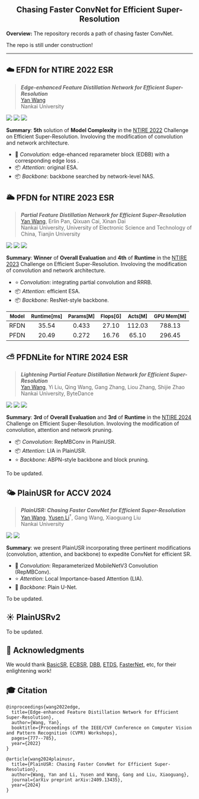 
## <div align="center"> Chasing Faster ConvNet for Efficient Super-Resolution </div>

**Overview:** The repository records a path of chasing faster ConvNet.

The repo is still under construction!

---

☁️ EFDN for NTIRE 2022 ESR
---
> ***Edge-enhanced Feature Distillation Network for Efficient Super-Resolution*** \
> [Yan Wang](https://scholar.google.com/citations?user=SXIehvoAAAAJ&hl=en) \
> Nankai University

<a href="https://arxiv.org/abs/2204.08759" alt="arXiv">
    <img src="https://img.shields.io/badge/arXiv-2204.08759-b31b1b.svg?style=flat" /></a>
<a href="https://data.vision.ee.ethz.ch/cvl/ntire22/posters/Wang_Edge_074-poster-Edge-enhanced%20Feature%20Distillation%20Network%20for%20Efficient%20Super-Resolution.pdf" alt="Poster">
    <img src="https://img.shields.io/badge/poster-NTIRE 2022-brightgreen" /></a> 
<a href="https://github.com/icandle/EFDN" alt="Poster">
    <img src="https://img.shields.io/endpoint.svg?url=https%3A%2F%2Factions-badge.atrox.dev%2Fatrox%2Fsync-dotenv%2Fbadge%3Fref%3Dmaster&style=flat" /></a>
</p>


**Summary**: **5th** solution of **Model Complexity** in the [NTIRE 2022](https://cvlai.net/ntire/2022/) Challenge on Efficient Super-Resolution. Involoving the modification of convolution and network architecture.
- 🌟 *Convolution*: edge-ehanced reparameter block (EDBB) with a corresponding edge loss .
- 📦 *Attention*: original ESA.
- 📦 *Backbone*: backbone searched by network-level NAS.



🌥️ PFDN for NTIRE 2023 ESR
---
> ***Partial Feature Distillation Network for Efficient Super-Resolution*** \
> [Yan Wang](https://scholar.google.com/citations?user=SXIehvoAAAAJ&hl=en), Erlin Pan, Qixuan Cai, Xinan Dai \
> Nankai University, University of Electronic Science and Technology of China, Tianjin University

<a href="https://openaccess.thecvf.com/content/CVPR2023W/NTIRE/papers/Li_NTIRE_2023_Challenge_on_Efficient_Super-Resolution_Methods_and_Results_CVPRW_2023_paper" alt="Report">
    <img src="https://img.shields.io/badge/report-NTIRE 2023-367DBD" /></a>
<a href="https://github.com/icandle/PlainUSR/blob/main/factsheet/08-PFDN-Factsheet.pdf">
    <img src="https://img.shields.io/badge/docs-factsheet-8A2BE2" /></a>
<a href="https://github.com/icandle/PlainUSR/blob/main/models/team08_PFDN.py" alt="Report">
    <img src="https://img.shields.io/endpoint.svg?url=https%3A%2F%2Factions-badge.atrox.dev%2Fatrox%2Fsync-dotenv%2Fbadge%3Fref%3Dmaster&style=flat" /></a>
</p>

**Summary**: **Winner** of **Overall Evaluation** and **4th** of **Runtime** in the [NTIRE 2023](https://cvlai.net/ntire/2023/) Challenge on Efficient Super-Resolution. Involoving the modification of convolution and network architecture.
- ⭐️ *Convolution*: integrating partial convolution and RRRB.
- 📦 *Attention*: efficient ESA.
- 📦 *Backbone*: ResNet-style backbone.


| <sub> Model </sub> | <sub> Runtime[ms] </sub> | <sub> Params[M] </sub> | <sub> Flops[G] </sub> |  <sub> Acts[M] </sub> | <sub> GPU Mem[M] </sub> |
|  :----:  | :----:  |  :----:  | :----:  |  :----:  | :----:  |
|  RFDN  | 35.54  |  0.433  | 27.10  |  112.03  | 788.13  |
|  PFDN  | 20.49  |  0.272  | 16.76  |  65.10  | 296.45  |

⛅️ PFDNLite for NTIRE 2024 ESR
---
> ***Lightening Partial Feature Distillation Network for Efficient Super-Resolution*** \
> [Yan Wang](https://scholar.google.com/citations?user=SXIehvoAAAAJ&hl=en), Yi Liu, Qing Wang, Gang Zhang, Liou Zhang, Shijie Zhao \
> Nankai University, ByteDance

<a href="https://openaccess.thecvf.com/content/CVPR2024W/NTIRE/papers/Ren_The_Ninth_NTIRE_2024_Efficient_Super-Resolution_Challenge_Report_CVPRW_2024_paper.pdf" alt="Report">
    <img src="https://img.shields.io/badge/report-NTIRE 2024-367DBD" /></a>
<a href="https://github.com/icandle/BSR/blob/main/factsheet/NTIRE_2024_ESR.pdf">
    <img src="https://img.shields.io/badge/docs-factsheet-8A2BE2" /></a>
<a href="https://github.com/icandle/BSR" alt="Report">
    <img src="https://img.shields.io/endpoint.svg?url=https%3A%2F%2Factions-badge.atrox.dev%2Fatrox%2Fsync-dotenv%2Fbadge%3Fref%3Dmaster&style=flat" /></a>
</p> 

**Summary**: **3rd** of **Overall Evaluation** and **3rd** of **Runtime** in the [NTIRE 2024](https://cvlai.net/ntire/2024/) Challenge on Efficient Super-Resolution. Involoving the modification of convolution, attention and network pruning.
- 📦 *Convolution*: RepMBConv in PlainUSR.
- 📦 *Attention*: LIA in PlainUSR.
- ⭐️ *Backbone*: ABPN-style backbone and block pruning.

To be updated.

🌤️ PlainUSR for ACCV 2024
---
> ***PlainUSR: Chasing Faster ConvNet for Efficient Super-Resolution*** \
> [Yan Wang](https://scholar.google.com/citations?user=SXIehvoAAAAJ&hl=en), [Yusen Li](https://scholar.google.com/citations?user=4EJ9aekAAAAJ&hl=en&oi=ao)<sup>†</sup>, Gang Wang, Xiaoguang Liu \
> Nankai University 

<a href="https://arxiv.org/abs/2409.13435" alt="arXiv">
    <img src="https://img.shields.io/badge/arXiv-2409.13435-b31b1b.svg?style=flat" /></a>
<a href="https://github.com/icandle/PlainUSR/blob/main/LICENSE" alt="license">
    <img src="https://img.shields.io/badge/license-MIT--License-%23B7A800" /></a>
</p>

**Summary**:  we present PlainUSR incorporating three pertinent modifications (convolution, attention, and backbone) to expedite ConvNet for efficient SR.
- 🌟 *Convolution*: Reparameterized MobileNetV3 Convolution (RepMBConv).
- ⭐️ *Attention*: Local Importance-based Attention (LIA).
- 🌟 *Backbone*: Plain U-Net.


To be updated.

☀️ PlainUSRv2 
---

To be updated.

💖 Acknowledgments
---
We would thank [BasicSR](https://github.com/XPixelGroup/BasicSR), [ECBSR](https://github.com/xindongzhang/ECBSR), [DBB](https://github.com/DingXiaoH/DiverseBranchBlock), [ETDS](https://github.com/ECNUSR/ETDS), [FasterNet](https://github.com/JierunChen/FasterNet), etc, for their enlightening work!

🎓 Citation
---
```
@inproceedings{wang2022edge,
  title={Edge-enhanced Feature Distillation Network for Efficient Super-Resolution},
  author={Wang, Yan},
  booktitle={Proceedings of the IEEE/CVF Conference on Computer Vision and Pattern Recognition (CVPR) Workshops},
  pages={777--785},
  year={2022}
}

@article{wang2024plainusr,
  title={PlainUSR: Chasing Faster ConvNet for Efficient Super-Resolution},
  author={Wang, Yan and Li, Yusen and Wang, Gang and Liu, Xiaoguang},
  journal={arXiv preprint arXiv:2409.13435},
  year={2024}
}
```
